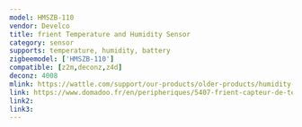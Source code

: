 ```yaml
---
model: HMSZB-110
vendor: Develco
title: frient Temperature and Humidity Sensor
category: sensor
supports: temperature, humidity, battery
zigbeemodel: ['HMSZB-110']
compatible: [z2m,deconz,z4d]
deconz: 4008
mlink: https://wattle.com/support/our-products/older-products/humidity-sensor/
link: https://www.domadoo.fr/en/peripheriques/5407-frient-capteur-de-temperature-et-humidite-intelligent-zigbee-30-5713594002385.html
link2: 
link3: 
---
```


